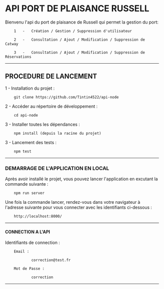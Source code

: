 # API PORT DE PLAISANCE RUSSELL


Bienvenu l'api du port de plaisance de Russell qui permet la gestion du port:

        1   -   Création / Gestion / Suppression d'utilisateur

        2   -   Consultation / Ajout / Modification / Suppression de Catway

        3   -   Consultation / Ajout / Modification / Suppression de Réservations

-------------------------------------------------------------

## PROCEDURE DE LANCEMENT

1 - Installation du projet :

        git clone https://github.com/Tintin4522/api-node

2 - Accéder au répertoire de développement :

        cd api-node

3 - Installer toutes les dépendances :

        npm install (depuis la racine du projet)

3 - Lancement des tests :

        npm test

-------------------------------------------------------------

### DEMARRAGE DE L'APPLICATION EN LOCAL

Après avoir installé le projet, vous pouvez lancer l'application en excutant la commande suivante :

        npm run server

Une fois la commande lancer, rendez-vous dans votre navigateur à l'adresse suivante pour vous connecter avec les identifiants ci-dessous :

        http://localhost:8000/

-------------------------------------------------------------

#### CONNECTION A L'API

Identifiants de connection :

        Email :

                correction@test.fr

        Mot de Passe : 
        
                correction

-------------------------------------------------------------